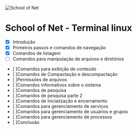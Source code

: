 ![School of Net](https://sonassets.s3.amazonaws.com/img/logo-top.png)

# School of Net - Terminal linux


- [x] Introdução
- [x] Primeiros passos e comandos de navegação
- [x] Comandos de listagem
- [ ] Comandos para manipulação de arquivos e diretórios
- [ ]Comandos para exibição de conteúdo
- [ ]Comandos de Compactação e descompactação
- [ ]Permissões de arquivos
- [ ]Comandos informativos sobre o sistema
- [ ]Comandos de pesquisa
- [ ]Comandos de pesquisa parte 2
- [ ]Comandos de inicialização e encerramento
- [ ]Comandos para gerenciamento de serviços
- [ ]Comandos para gerenciamento de usuários e grupos
- [ ]Comandos para gerenciamento de processos
- [ ]Conclusão